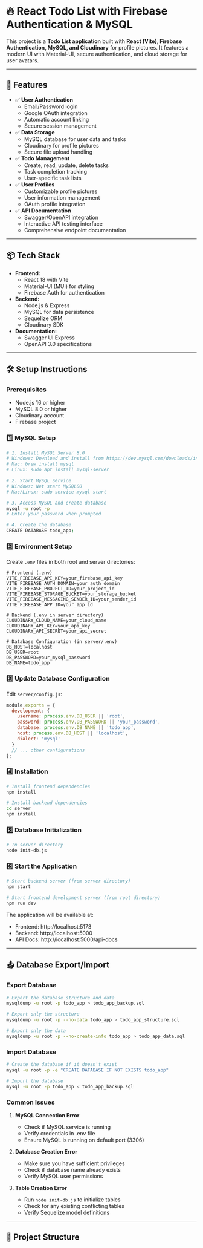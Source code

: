 # 🔥 React Todo List with Firebase Authentication & MySQL

This project is a **Todo List application** built with **React (Vite), Firebase Authentication, MySQL, and Cloudinary** for profile pictures. It features a modern UI with Material-UI, secure authentication, and cloud storage for user avatars.

---

## 🚀 Features
- ✅ **User Authentication**
  - Email/Password login
  - Google OAuth integration
  - Automatic account linking
  - Secure session management
- ✅ **Data Storage**
  - MySQL database for user data and tasks
  - Cloudinary for profile pictures
  - Secure file upload handling
- ✅ **Todo Management**
  - Create, read, update, delete tasks
  - Task completion tracking
  - User-specific task lists
- ✅ **User Profiles**
  - Customizable profile pictures
  - User information management
  - OAuth profile integration
- ✅ **API Documentation**
  - Swagger/OpenAPI integration
  - Interactive API testing interface
  - Comprehensive endpoint documentation

---

## 📦 Tech Stack
- **Frontend:**
  - React 18 with Vite
  - Material-UI (MUI) for styling
  - Firebase Auth for authentication
- **Backend:**
  - Node.js & Express
  - MySQL for data persistence
  - Sequelize ORM
  - Cloudinary SDK
- **Documentation:**
  - Swagger UI Express
  - OpenAPI 3.0 specifications

---

## 🛠️ Setup Instructions

### Prerequisites
- Node.js 16 or higher
- MySQL 8.0 or higher
- Cloudinary account
- Firebase project

### 1️⃣ MySQL Setup
```bash
# 1. Install MySQL Server 8.0
# Windows: Download and install from https://dev.mysql.com/downloads/installer/
# Mac: brew install mysql
# Linux: sudo apt install mysql-server

# 2. Start MySQL Service
# Windows: Net start MySQL80
# Mac/Linux: sudo service mysql start

# 3. Access MySQL and create database
mysql -u root -p
# Enter your password when prompted

# 4. Create the database
CREATE DATABASE todo_app;
```

### 2️⃣ Environment Setup
Create `.env` files in both root and server directories:

```env
# Frontend (.env)
VITE_FIREBASE_API_KEY=your_firebase_api_key
VITE_FIREBASE_AUTH_DOMAIN=your_auth_domain
VITE_FIREBASE_PROJECT_ID=your_project_id
VITE_FIREBASE_STORAGE_BUCKET=your_storage_bucket
VITE_FIREBASE_MESSAGING_SENDER_ID=your_sender_id
VITE_FIREBASE_APP_ID=your_app_id

# Backend (.env in server directory)
CLOUDINARY_CLOUD_NAME=your_cloud_name
CLOUDINARY_API_KEY=your_api_key
CLOUDINARY_API_SECRET=your_api_secret

# Database Configuration (in server/.env)
DB_HOST=localhost
DB_USER=root
DB_PASSWORD=your_mysql_password
DB_NAME=todo_app
```

### 3️⃣ Update Database Configuration
Edit `server/config.js`:
```javascript
module.exports = {
  development: {
    username: process.env.DB_USER || 'root',
    password: process.env.DB_PASSWORD || 'your_password',
    database: process.env.DB_NAME || 'todo_app',
    host: process.env.DB_HOST || 'localhost',
    dialect: 'mysql'
  }
  // ... other configurations
};
```

### 4️⃣ Installation

```bash
# Install frontend dependencies
npm install

# Install backend dependencies
cd server
npm install
```

### 5️⃣ Database Initialization
```bash
# In server directory
node init-db.js
```

### 6️⃣ Start the Application
```bash
# Start backend server (from server directory)
npm start

# Start frontend development server (from root directory)
npm run dev
```

The application will be available at:
- Frontend: http://localhost:5173
- Backend: http://localhost:5000
- API Docs: http://localhost:5000/api-docs

---

## 📤 Database Export/Import

### Export Database
```bash
# Export the database structure and data
mysqldump -u root -p todo_app > todo_app_backup.sql

# Export only the structure
mysqldump -u root -p --no-data todo_app > todo_app_structure.sql

# Export only the data
mysqldump -u root -p --no-create-info todo_app > todo_app_data.sql
```

### Import Database
```bash
# Create the database if it doesn't exist
mysql -u root -p -e "CREATE DATABASE IF NOT EXISTS todo_app"

# Import the database
mysql -u root -p todo_app < todo_app_backup.sql
```

### Common Issues
1. **MySQL Connection Error**
   - Check if MySQL service is running
   - Verify credentials in .env file
   - Ensure MySQL is running on default port (3306)

2. **Database Creation Error**
   - Make sure you have sufficient privileges
   - Check if database name already exists
   - Verify MySQL user permissions

3. **Table Creation Error**
   - Run `node init-db.js` to initialize tables
   - Check for any existing conflicting tables
   - Verify Sequelize model definitions

---

## 📂 Project Structure
```